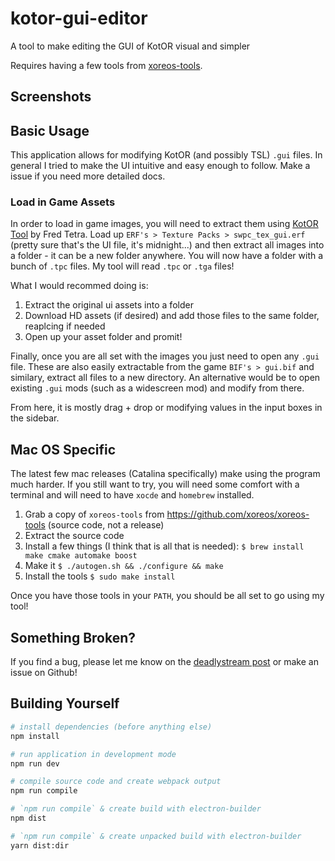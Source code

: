 # kotor-gui-editor

A tool to make editing the GUI of KotOR visual and simpler

Requires having a few tools from [xoreos-tools](https://github.com/xoreos/xoreos-tools).

## Screenshots

## Basic Usage

This application allows for modifying KotOR (and possibly TSL) `.gui` files. In general I tried to make the UI intuitive and easy enough to follow. Make a issue if you need more detailed docs.

### Load in Game Assets

In order to load in game images, you will need to extract them using [KotOR Tool](https://deadlystream.com/files/file/280-kotor-tool/) by Fred Tetra. Load up `ERF's > Texture Packs > swpc_tex_gui.erf` (pretty sure that's the UI file, it's midnight...) and then extract all images into a folder - it can be a new folder anywhere. You will now have a folder with a bunch of `.tpc` files. My tool will read `.tpc` or `.tga` files!

What I would recommed doing is:

1. Extract the original ui assets into a folder
2. Download HD assets (if desired) and add those files to the same folder, reaplcing if needed
3. Open up your asset folder and promit!

Finally, once you are all set with the images you just need to open any `.gui` file. These are also easily extractable from the game `BIF's > gui.bif` and similary, extract all files to a new directory. An alternative would be to open existing `.gui` mods (such as a widescreen mod) and modify from there.

From here, it is mostly drag + drop or modifying values in the input boxes in the sidebar.

## Mac OS Specific

The latest few mac releases (Catalina specifically) make using the program much harder. If you still want to try, you will need some comfort with a terminal and will need to have `xocde` and `homebrew` installed.

1. Grab a copy of `xoreos-tools` from https://github.com/xoreos/xoreos-tools (source code, not a release)
2. Extract the source code
3. Install a few things (I think that is all that is needed): `$ brew install make cmake automake boost`
4. Make it `$ ./autogen.sh && ./configure && make`
5. Install the tools `$ sudo make install`

Once you have those tools in your `PATH`, you should be all set to go using my tool!

## Something Broken?

If you find a bug, please let me know on the [deadlystream post](https://deadlystream.com/topic/8226-visual-kotor-gui-editor-kge) or make an issue on Github!

## Building Yourself

```bash
# install dependencies (before anything else)
npm install

# run application in development mode
npm run dev

# compile source code and create webpack output
npm run compile

# `npm run compile` & create build with electron-builder
npm dist

# `npm run compile` & create unpacked build with electron-builder
yarn dist:dir
```
